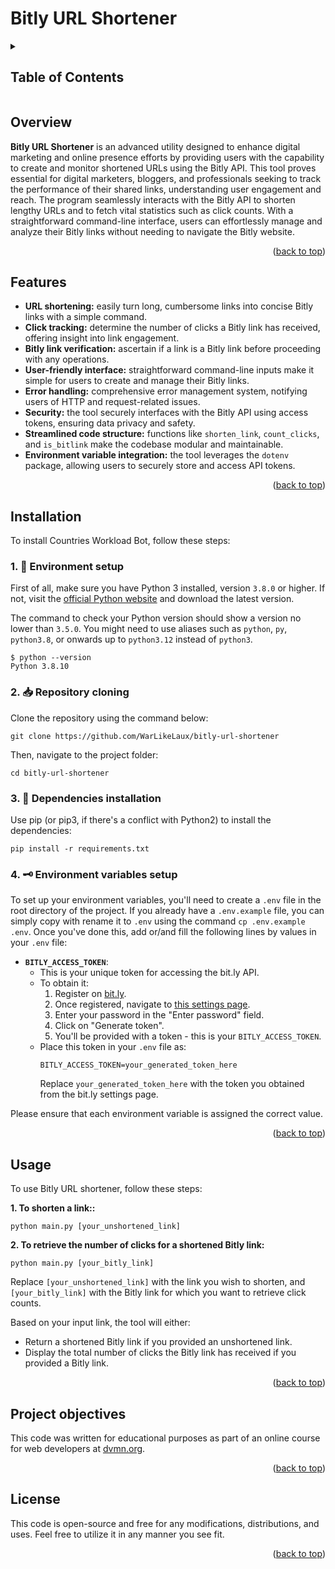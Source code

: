 <a name="readme-top"></a>

# Bitly URL Shortener

<details>
<summary><h2>Table of Contents</h2></summary>

  - [Overview](#overview)
  - [Features](#features)
  - [Installation](#installation)
  - [Usage](#usage)
  - [Project objectives](#project-objectives)
  - [License](#license)
</details>

## Overview

**Bitly URL Shortener** is an advanced utility designed to enhance digital marketing and online presence efforts by providing users with the capability to create and monitor shortened URLs using the Bitly API. This tool proves essential for digital marketers, bloggers, and professionals seeking to track the performance of their shared links, understanding user engagement and reach. The program seamlessly interacts with the Bitly API to shorten lengthy URLs and to fetch vital statistics such as click counts. With a straightforward command-line interface, users can effortlessly manage and analyze their Bitly links without needing to navigate the Bitly website.

<p align="right">(<a href="#readme-top">back to top</a>)</p>

## Features

- **URL shortening:** easily turn long, cumbersome links into concise Bitly links with a simple command.
- **Click tracking:** determine the number of clicks a Bitly link has received, offering insight into link engagement.
- **Bitly link verification:** ascertain if a link is a Bitly link before proceeding with any operations.
- **User-friendly interface:** straightforward command-line inputs make it simple for users to create and manage their Bitly links.
- **Error handling:** comprehensive error management system, notifying users of HTTP and request-related issues.
- **Security:** the tool securely interfaces with the Bitly API using access tokens, ensuring data privacy and safety.
- **Streamlined code structure:** functions like `shorten_link`, `count_clicks`, and `is_bitlink` make the codebase modular and maintainable.
- **Environment variable integration:** the tool leverages the `dotenv` package, allowing users to securely store and access API tokens.

<p align="right">(<a href="#readme-top">back to top</a>)</p>

## Installation

To install Countries Workload Bot, follow these steps:

### 1. 🐍 Environment setup

First of all, make sure you have Python 3 installed, version `3.8.0` or higher. If not, visit the [official Python website](https://www.python.org/) and download the latest version.

The command to check your Python version should show a version no lower than `3.5.0`. You might need to use aliases such as `python`, `py`, `python3.8`, or onwards up to `python3.12` instead of `python3`.

```
$ python --version
Python 3.8.10
```

### 2. 📥 Repository cloning

Clone the repository using the command below:

```
git clone https://github.com/WarLikeLaux/bitly-url-shortener
```

Then, navigate to the project folder:

```
cd bitly-url-shortener
```

### 3. 🧩 Dependencies installation

Use pip (or pip3, if there's a conflict with Python2) to install the dependencies:

```
pip install -r requirements.txt
```

### 4. 🗝️ Environment variables setup

To set up your environment variables, you'll need to create a `.env` file in the root directory of the project. If you already have a `.env.example` file, you can simply copy with rename it to `.env` using the command `cp .env.example .env`. Once you've done this, add or/and fill the following lines by values in your `.env` file:

- **`BITLY_ACCESS_TOKEN`**:
    - This is your unique token for accessing the bit.ly API.
    - To obtain it:
        1. Register on [bit.ly](https://bitly.com/).
        2. Once registered, navigate to [this settings page](https://app.bitly.com/settings/api/).
        3. Enter your password in the "Enter password" field.
        4. Click on "Generate token".
        5. You'll be provided with a token - this is your `BITLY_ACCESS_TOKEN`.
    - Place this token in your `.env` file as:
        ```
        BITLY_ACCESS_TOKEN=your_generated_token_here
        ```
		Replace `your_generated_token_here` with the token you obtained from the bit.ly settings page.

Please ensure that each environment variable is assigned the correct value.

<p align="right">(<a href="#readme-top">back to top</a>)</p>

## Usage

To use Bitly URL shortener, follow these steps:

**1. To shorten a link::**
```
python main.py [your_unshortened_link]
```

**2. To retrieve the number of clicks for a shortened Bitly link:**
```
python main.py [your_bitly_link]
```

Replace `[your_unshortened_link]` with the link you wish to shorten, and `[your_bitly_link]` with the Bitly link for which you want to retrieve click counts.

Based on your input link, the tool will either:
- Return a shortened Bitly link if you provided an unshortened link.
- Display the total number of clicks the Bitly link has received if you provided a Bitly link.

<p align="right">(<a href="#readme-top">back to top</a>)</p>

## Project objectives

This code was written for educational purposes as part of an online course for web developers at [dvmn.org](https://dvmn.org/).

<p align="right">(<a href="#readme-top">back to top</a>)</p>

## License

This code is open-source and free for any modifications, distributions, and uses. Feel free to utilize it in any manner you see fit.

<p align="right">(<a href="#readme-top">back to top</a>)</p>